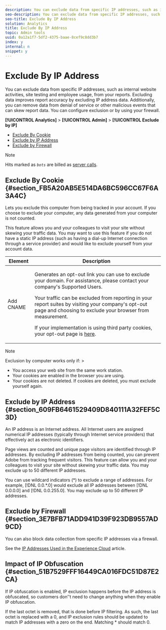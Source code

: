 ```yaml
---
description: You can exclude data from specific IP addresses, such as internal website activities, site testing and employee usage, from your reports. Excluding data improves report accuracy by excluding IP address data. Additionally, you can remove data from denial of service or other malicious events that can skew report data. You can configure exclusion or by using your firewall.
seo-description: You can exclude data from specific IP addresses, such as internal website activities, site testing and employee usage, from your reports. Excluding data improves report accuracy by excluding IP address data. Additionally, you can remove data from denial of service or other malicious events that can skew report data. You can configure exclusion or by using your firewall.
seo-title: Exclude By IP Address
solution: Analytics
title: Exclude By IP Address
topic: Admin tools
uuid: 0a12a1f7-5df2-4375-baae-8cef9c8dd3b7
index: y
internal: n
snippet: y
---
```


# Exclude By IP Address

You can exclude data from specific IP addresses, such as internal website activities, site testing and employee usage, from your reports. Excluding data improves report accuracy by excluding IP address data. Additionally, you can remove data from denial of service or other malicious events that can skew report data. You can configure exclusion or by using your firewall.

 **[!UICONTROL Analytics]** > **[!UICONTROL Admin]** > **[!UICONTROL Exclude by IP]**

* [Exclude By Cookie](../admin/exclude_IP.md#section_FB5A20AB5E514DA6BC596CC67F6A3A4C) 
* [Exclude by IP Address](../admin/exclude_IP.md#section_609FB6461529409D840111A32FEF5C3D) 
* [Exclude by Firewall](../admin/exclude_IP.md#section_3E7BFB71ADD941D39F923DB9557AD9CD)

>[!NOTE]
>
>Hits marked as *`bots`* are billed as [server calls](https://marketing.adobe.com/resources/help/en_US/reference/primary_server_calls.html).

## Exclude By Cookie {#section_FB5A20AB5E514DA6BC596CC67F6A3A4C}

Lets you exclude this computer from being tracked in your account. If you choose to exclude your computer, any data generated from your computer is not counted.

This feature allows you and your colleagues to visit your site without skewing your traffic data. You may want to use this feature if you do not have a static IP address (such as having a dial-up Internet connection through a service provider) and would like to exclude yourself from your account data. 

<table id="table_FB1006D3073549ACA08B9F350CE1B859"> 
 <thead> 
  <tr> 
   <th colname="col1" class="entry"> Element </th> 
   <th colname="col2" class="entry"> Description </th> 
  </tr> 
 </thead>
 <tbody> 
  <tr> 
   <td colname="col1"> <span class="wintitle"> Add CNAME</span> </td> 
   <td colname="col2"> <p> Generates an opt-out link you can use to exclude your domain. For assistance, please contact your company's Supported Users. </p> <p>Your traffic can be excluded from reporting in your report suites by visiting your company's opt-out page and choosing to exclude your browser from measurement. </p> <p>If your implementation is using third party cookies, your opt-out page is <a href="https://democorp.112.2o7.net/optout.html?locale=en_US&amp;popup=true" format="https" scope="external"> here</a>. </p> 
    <!--verify if article is still valid<p>If your implementation is using first party cookies, the URL foryour opt-out page is described in <xref href="https://sitecatalyst.omniture.com/p/suite/1.3/index.html?a=HelpMenu.RedirectMenu&amp;node_id=1629&amp;cat=Knowledge_Base&amp;ssSession=31be843e17adaeeff7d4098ed8d05418&amp;jpj=93289933601243">Knowledge Base article 1629</xref></p>--> </td> 
  </tr> 
 </tbody> 
</table>

>[!NOTE]
>
>Exclusion by computer works only if: >
>* You access your web site from the same work station. 
>* Your cookies are enabled in the browser you are using. 
>* Your cookies are not deleted. If cookies are deleted, you must exclude yourself again. 
>

## Exclude by IP Address {#section_609FB6461529409D840111A32FEF5C3D}

An IP address is an Internet address. All Internet users are assigned numerical IP addresses (typically through Internet service providers) that effectively act as electronic identifiers.

Page views are counted and unique page visitors are identified through IP addresses. By excluding IP addresses from being counted, you can prevent Adobe from tracking frequent visitors. This feature can allow you and your colleagues to visit your site without skewing your traffic data. You may exclude up to 50 different IP addresses.

You can use wildcard indicators (&#42;) to exclude a range of addresses. For example, [!DNL 0.0.*.0] would exclude all IP addresses between [!DNL 0.0.0.0] and [!DNL 0.0.255.0]. You may exclude up to 50 different IP addresses.

## Exclude by Firewall {#section_3E7BFB71ADD941D39F923DB9557AD9CD}

You can also block data collection from specific IP addresses via a firewall.

See the [IP Addresses Used in the Experience Cloud](http://marketing.adobe.com/resources/help/en_US/home/index.html#kb-adobe-ip-addresses) article.

## Impact of IP Obfuscation {#section_51B7529FFF16449CA016FDC51D87E2CA}

If IP obfuscation is enabled, IP exclusion happens before the IP address is obfuscated, so customers don’'t need to change anything when they enable IP obfuscation.

If the last octet is removed, that is done before IP filtering. As such, the last octet is replaced with a 0, and IP exclusion rules should be updated to match IP addresses with a zero on the end. Matching &#42; should match 0. 
